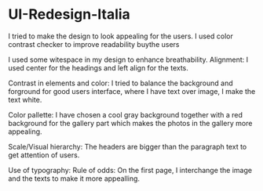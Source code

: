 # UI-Redesign-Italia
I tried to make the design to look appealing for the users. I used color contrast checker to improve readability buythe users

I used some witespace in my design to enhance breathability.
Alignment: I used center for the headings and left align for the texts.

Contrast in elements and color: I tried to balance the background and forground for good users interface, where I have text over image, I make the text white.

Color pallette: I have chosen a cool gray background together with a red background for the gallery part which makes the photos in the gallery more appealing.

Scale/Visual hierarchy: The headers are bigger than the paragraph text to get attention of users.

Use of typography: 
Rule of odds: On the first page, I interchange the image and the texts to make it more appealling.
